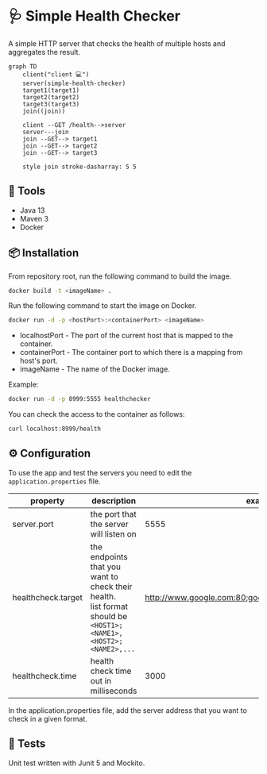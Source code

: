 # 🩺 Simple Health Checker
A simple HTTP server that checks the health of multiple hosts and aggregates the result.  

```mermaid
graph TD
    client("client 💻")
    server(simple-health-checker)
    target1(target1)
    target2(target2)
    target3(target3)
    join((join))

    client --GET /health-->server
    server---join
    join --GET--> target1
    join --GET--> target2
    join --GET--> target3

    style join stroke-dasharray: 5 5
```
## 🧰 Tools
- Java 13
- Maven 3
- Docker 

## 📦 Installation 
From repository root, run the following command to build the image.
```bash
docker build -t <imageName> .
```
Run the following command to start the image on Docker.
```bash
docker run -d -p <hostPort>:<containerPort> <imageName>
```
- localhostPort - The port of the current host that is mapped to the container.
- containerPort - The container port to which there is a mapping from host's port.
- imageName - The name of the Docker image.

Example:
```bash
docker run -d -p 8999:5555 healthchecker
```
You can check the access to the container as follows:
```bash
curl localhost:8999/health
```

## ⚙ Configuration
To use the app and test the servers you need to edit the `application.properties` file. 

| property  | description  | example  |
|---|---|---|
|server.port |the port that the server will listen on   |  5555 |
|healthcheck.target | the endpoints that you want to check their health.<br />list format should be `<HOST1>;<NAME1>,<HOST2>;<NAME2>,...`| http://www.google.com:80;google,http://github.com:80;gitHub  |
| healthcheck.time  | health check time out in milliseconds  |  3000 |

In the application.properties file, add the server address that you want to check in a given format.

## 🧪 Tests
Unit test written with Junit 5 and Mockito.  
